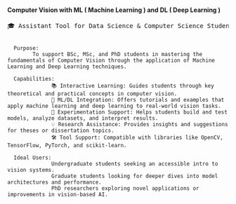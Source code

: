 <h4>Computer Vision with ML ( Machine Learning ) and DL ( Deep Learning )</h4>
<pre>
🎓 Assistant Tool for Data Science & Computer Science Students
   
      Purpose:
            To support BSc, MSc, and PhD students in mastering the fundamentals of Computer Vision through the application of Machine Learning and Deep Learning techniques.
      
      Capabilities:
                  📚 Interactive Learning: Guides students through key theoretical and practical concepts in computer vision.
                  🧠 ML/DL Integration: Offers tutorials and examples that apply machine learning and deep learning to real-world vision tasks.
                  🧪 Experimentation Support: Helps students build and test models, analyze datasets, and interpret results.
                  💡 Research Assistance: Provides insights and suggestions for theses or dissertation topics.
                  🛠️ Tool Support: Compatible with libraries like OpenCV, TensorFlow, PyTorch, and scikit-learn.
      
      Ideal Users:
                  Undergraduate students seeking an accessible intro to vision systems.
                  Graduate students looking for deeper dives into model architectures and performance.
                  PhD researchers exploring novel applications or improvements in vision-based AI.
</pre>
